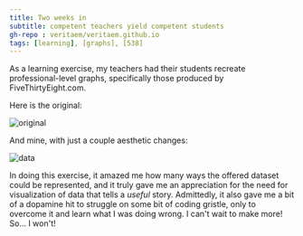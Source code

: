 ```yaml
---
title: Two weeks in
subtitle: competent teachers yield competent students
gh-repo : veritaem/veritaem.github.io
tags: [learning], [graphs], [538]
---
```


As a learning exercise, my teachers had their students recreate professional-level graphs, specifically those produced by FiveThirtyEight.com.

Here is the original:

![original](https://veritaem.github.io/img/538.png)

And mine, with just a couple aesthetic changes:

![data](https://veritaem.github.io/img/sprint2.png)
      



In doing this exercise, it amazed me how many ways the offered dataset could be represented, and it truly gave me an appreciation for the need for visualization of data that tells a *useful* story.  Admittedly, it also gave me a bit of a dopamine hit to struggle on some bit of coding gristle, only to overcome it and learn what I was doing wrong.  I can't wait to make more!  So... I won't!
